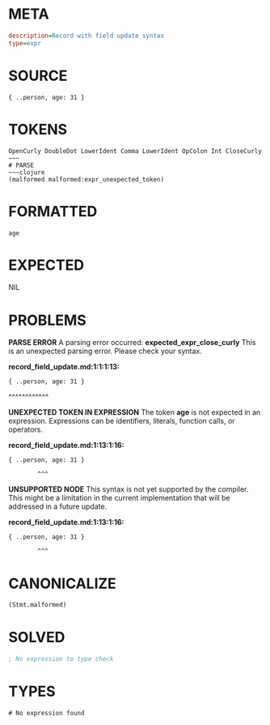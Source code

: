 # META
~~~ini
description=Record with field update syntax
type=expr
~~~
# SOURCE
~~~roc
{ ..person, age: 31 }
~~~
# TOKENS
~~~text
OpenCurly DoubleDot LowerIdent Comma LowerIdent OpColon Int CloseCurly ~~~
# PARSE
~~~clojure
(malformed malformed:expr_unexpected_token)
~~~
# FORMATTED
~~~roc
age
~~~
# EXPECTED
NIL
# PROBLEMS
**PARSE ERROR**
A parsing error occurred: **expected_expr_close_curly**
This is an unexpected parsing error. Please check your syntax.

**record_field_update.md:1:1:1:13:**
```roc
{ ..person, age: 31 }
```
^^^^^^^^^^^^


**UNEXPECTED TOKEN IN EXPRESSION**
The token **age** is not expected in an expression.
Expressions can be identifiers, literals, function calls, or operators.

**record_field_update.md:1:13:1:16:**
```roc
{ ..person, age: 31 }
```
            ^^^


**UNSUPPORTED NODE**
This syntax is not yet supported by the compiler.
This might be a limitation in the current implementation that will be addressed in a future update.

**record_field_update.md:1:13:1:16:**
```roc
{ ..person, age: 31 }
```
            ^^^


# CANONICALIZE
~~~clojure
(Stmt.malformed)
~~~
# SOLVED
~~~clojure
; No expression to type check
~~~
# TYPES
~~~roc
# No expression found
~~~
